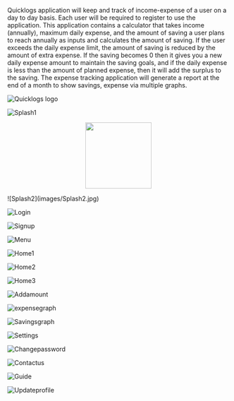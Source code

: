 Quicklogs application will keep and track of income-expense of a user on a day to day basis. Each user will be required to register to use the application. This application contains a calculator that takes income (annually), maximum daily expense, and the amount of saving a user plans to reach annually as inputs and calculates the amount of saving. If the user exceeds the daily expense limit, the amount of saving is reduced by the amount of extra expense. If the saving becomes 0 then it gives you a new daily expense amount to maintain the saving goals, and if the daily expense is less than the amount of planned expense, then it will add the surplus to the saving. The expense tracking application will generate a report at the end of a month to show savings, expense via multiple graphs.

![Quicklogs logo](images/logo.png) 

![Splash1](images/Splash1.jpg) 

<p align="center">
  <img src="images/Splash1.jpg" width="150" >
  
</p>
![Splash2](images/Splash2.jpg) 


![Login](images/Login.jpg) 

![Signup](images/Signup.jpg) 

![Menu](images/Menu.jpg) 

![Home1](images/Home1.jpg) 

![Home2](images/Home2.jpg) 

![Home3](images/Home3.jpg) 

![Addamount](images/Addamount.jpg) 

![expensegraph](images/expensegraph.jpg) 

![Savingsgraph](images/Savingsgraph.jpg) 

![Settings](images/Settings.jpg) 

![Changepassword](images/Changepassword.jpg) 

![Contactus](images/Contactus.jpg) 

![Guide](images/Guide.jpg) 

![Updateprofile](images/Updateprofile.jpg) 
